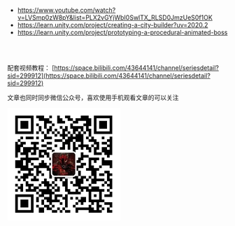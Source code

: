 - https://www.youtube.com/watch?v=LVSmp0zW8pY&list=PLX2vGYjWbI0SwlTX_RLSD0JmzUeS0f1OK
- https://learn.unity.com/project/creating-a-city-builder?uv=2020.2
- https://learn.unity.com/project/prototyping-a-procedural-animated-boss

</br>
</hr>
</br>

配套视频教程：
[https://space.bilibili.com/43644141/channel/seriesdetail?sid=299912](https://space.bilibili.com/43644141/channel/seriesdetail?sid=299912)

文章也同时同步微信公众号，喜欢使用手机观看文章的可以关注

![](../imgs/微信公众号二维码.jpg)
